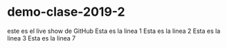 # demo-clase-2019-2
este es el live show de GitHub
Esta es la linea 1
Esta es la linea 2
Esta es la linea 3
Esta es la linea 7